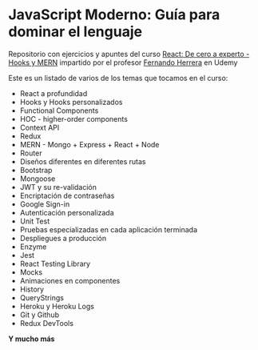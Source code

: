 # JavaScript Moderno: Guía para dominar el lenguaje

Repositorio con ejercicios y apuntes del curso [React: De cero a experto - Hooks y MERN](https://www.udemy.com/course/react-cero-experto) impartido por el profesor [Fernando Herrera](https://github.com/Klerith) en Udemy

Este es un listado de varios de los temas que tocamos en el curso:

- React a profundidad
- Hooks y Hooks personalizados
- Functional Components
- HOC - higher-order components
- Context API
- Redux
- MERN - Mongo + Express + React + Node
- Router
- Diseños diferentes en diferentes rutas
- Bootstrap
- Mongoose
- JWT y su re-validación
- Encriptación de contraseñas
- Google Sign-in
- Autenticación personalizada
- Unit Test
- Pruebas especializadas en cada aplicación terminada
- Despliegues a producción
- Enzyme
- Jest
- React Testing Library
- Mocks
- Animaciones en componentes
- History
- QueryStrings
- Heroku y Heroku Logs
- Git y Github
- Redux DevTools

__Y mucho más__